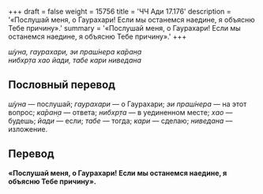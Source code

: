 +++
draft = false
weight = 15756
title = 'ЧЧ Ади 17.176'
description = '«Послушай меня, о Гаурахари! Если мы останемся наедине, я объясню Тебе причину».'
summary = '«Послушай меня, о Гаурахари! Если мы останемся наедине, я объясню Тебе причину».'
+++

_ш́уна, гаурахари, эи праш́нера ка̄ран̣а  
нибхр̣та хао йади, табе кари ниведана_

## Пословный перевод

_ш́уна_ — послушай; _гаурахари_ — о Гаурахари; _эи_ _праш́нера_ — на этот вопрос; _ка̄ран̣а_ — ответа; _нибхр̣та_ — в уединенном месте; _хао_ — будешь; _йади_ — если; _табе_ — тогда; _кари_ — сделаю; _ниведана_ — изложение.

## Перевод

**«Послушай меня, о Гаурахари! Если мы останемся наедине, я объясню Тебе причину».**
